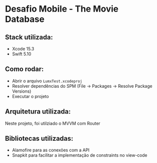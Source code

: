 # Desafio Mobile - The Movie Database

## Stack utilizada:
- Xcode 15.3
- Swift 5.10

## Como rodar:
- Abrir o arquivo `LumxTest.xcodeproj`
- Resolver dependências do SPM (File -> Packages -> Resolve Package Versions)
- Executar o projeto


## Arquitetura utilizada:
Neste projeto, foi utilziado o MVVM com Router 

## Bibliotecas utilizadas:
- Alamofire para as conexões com a API
- Snapkit para facilitar a implementação de constraints no view-code

